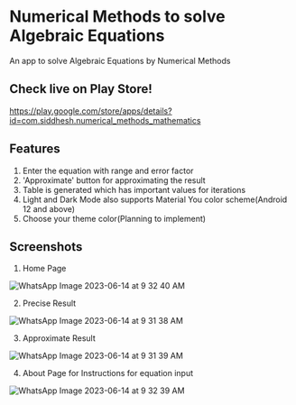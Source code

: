 # Numerical Methods to solve Algebraic Equations

An app to solve Algebraic Equations by Numerical Methods

## Check live on Play Store!
https://play.google.com/store/apps/details?id=com.siddhesh.numerical_methods_mathematics

## Features
1. Enter the equation with range and error factor
2. 'Approximate' button for approximating the result
3. Table is generated which has important values for iterations
4. Light and Dark Mode also supports Material You color scheme(Android 12 and above)
5. Choose your theme color(Planning to implement)

## Screenshots

1. Home Page


![WhatsApp Image 2023-06-14 at 9 32 40 AM](https://github.com/siddhesh12323/maths_algorithms/assets/98269363/497d2f70-3655-41d9-9f79-649b45738338)



2. Precise Result


![WhatsApp Image 2023-06-14 at 9 31 38 AM](https://github.com/siddhesh12323/maths_algorithms/assets/98269363/ca3a9254-dd02-4863-998c-7a0831787b97)



3. Approximate Result


![WhatsApp Image 2023-06-14 at 9 31 39 AM](https://github.com/siddhesh12323/maths_algorithms/assets/98269363/c304b77d-87ef-49ca-8bd2-c371ae5add5f)



4. About Page for Instructions for equation input


![WhatsApp Image 2023-06-14 at 9 32 39 AM](https://github.com/siddhesh12323/maths_algorithms/assets/98269363/ec8d06cb-89e9-4cba-9568-f4e327f00111)
